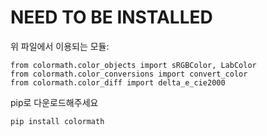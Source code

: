 # NEED TO BE INSTALLED   
위 파일에서 이용되는 모듈:  
<pre><code>from colormath.color_objects import sRGBColor, LabColor
from colormath.color_conversions import convert_color
from colormath.color_diff import delta_e_cie2000</code></pre>  

pip로 다운로드해주세요  
<pre><code>pip install colormath</code></pre>  
